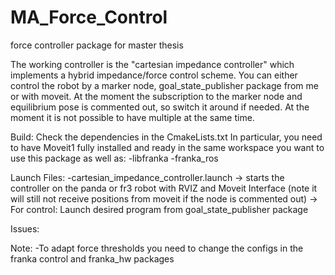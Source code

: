 # MA_Force_Control
force controller package for master thesis

The working controller is the "cartesian impedance controller" which implements a hybrid impedance/force control scheme.
You can either control the robot by a marker node, goal_state_publisher package from me or with moveit. At the moment the subscription to the marker node and equilibrium pose is commented out, so switch it around if needed. At the moment it is not possible to have multiple at the same time. 

Build:
Check the dependencies in the CmakeLists.txt 
In particular, you need to have Moveit1 fully installed and ready in the same workspace you want to use this package as well as:
-libfranka
-franka_ros

Launch Files:
-cartesian_impedance_controller.launch -> starts the controller on the panda or fr3 robot with RVIZ and Moveit Interface (note it will still not receive positions from moveit if the node is commented out)
-> For control: Launch desired program from goal_state_publisher package

Issues:

Note:
-To adapt force thresholds you need to change the configs in the franka control and franka_hw packages

